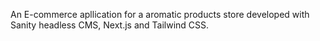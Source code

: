 An E-commerce apllication for a aromatic products store developed with Sanity headless CMS, Next.js and Tailwind CSS.
